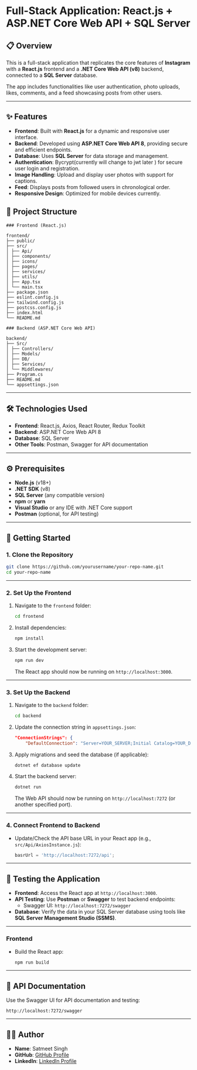 # Full-Stack Application: React.js + ASP.NET Core Web API + SQL Server

## 📋 Overview

This is a full-stack application that replicates the core features of **Instagram** with a **React.js** frontend and a **.NET Core Web API (v8)** backend, connected to a **SQL Server** database.

The app includes functionalities like user authentication, photo uploads, likes, comments, and a feed showcasing posts from other users.

---

## ✨ Features

- **Frontend**: Built with **React.js** for a dynamic and responsive user interface.
- **Backend**: Developed using **ASP.NET Core Web API 8**, providing secure and efficient endpoints.
- **Database**: Uses **SQL Server** for data storage and management.
- **Authentication**: Bycrypt(currently will change to jwt later ) for secure user login and registration.
- **Image Handling**: Upload and display user photos with support for captions.
- **Feed**: Displays posts from followed users in chronological order.
- **Responsive Design**: Optimized for mobile devices currently.


<!-- - **Social Features**:(yet to work on)
  - Like posts.
  - Comment on posts.
  - Follow/unfollow users. -->
<!-- - **Authentication**: [e.g., JWT or OAuth integration, if applicable]. -->
<!-- - **Deployment**: Ready for deployment on [e.g., Azure, AWS, Vercel, etc.]. -->

## 📂 Project Structure

```
### Frontend (React.js)

frontend/
├── public/
├── src/
│ ├── Api/
│ ├── components/
│ ├── icons/
│ ├── pages/
│ ├── services/
│ ├── utils/
│ ├── App.tsx
│ └── main.tsx
├── package.json
├── eslint.config.js
├── tailwind.config.js
├── postcss.config.js
├── index.html
└── README.md
```

```
### Backend (ASP.NET Core Web API)

backend/
├── Src/
│ ├── Controllers/
│ ├── Models/
│ ├── DB/
│ ├── Services/
│ └── Middlewares/
├── Program.cs
├── README.md
└── appsettings.json

```

---

## 🛠️ Technologies Used

- **Frontend**: React.js, Axios, React Router, Redux Toolkit
- **Backend**: ASP.NET Core Web API 8
- **Database**: SQL Server
- **Other Tools**: Postman, Swagger for API documentation

---

## ⚙️ Prerequisites

- **Node.js** (v18+)
- **.NET SDK** (v8)
- **SQL Server** (any compatible version)
- **npm** or **yarn**
- **Visual Studio** or any IDE with .NET Core support
- **Postman** (optional, for API testing)

---

## 🚀 Getting Started

### 1. Clone the Repository

```bash
git clone https://github.com/yourusername/your-repo-name.git
cd your-repo-name
```

---

### 2. Set Up the Frontend

1. Navigate to the `frontend` folder:
   ```bash
   cd frontend
   ```
2. Install dependencies:
   ```bash
   npm install
   ```
3. Start the development server:
   ```bash
   npm run dev
   ```
   The React app should now be running on `http://localhost:3000`.

---

### 3. Set Up the Backend

1. Navigate to the `backend` folder:
   ```bash
   cd backend
   ```
2. Update the connection string in `appsettings.json`:

   ```json
   "ConnectionStrings": {
       "DefaultConnection": "Server=YOUR_SERVER;Initial Catalog=YOUR_DATABASE;TrustServerCertificate=True;Trusted_Connection=True"

   ```

3. Apply migrations and seed the database (if applicable):
   ```bash
   dotnet ef database update
   ```
4. Start the backend server:
   ```bash
   dotnet run
   ```
   The Web API should now be running on `http://localhost:7272` (or another specified port).

---

### 4. Connect Frontend to Backend

- Update/Check the API base URL in your React app (e.g., `src/Api/AxiosInstance.js`):
  ```javascript
  basrUrl = 'http://localhost:7272/api';
  ```

---

## 🧪 Testing the Application

- **Frontend**: Access the React app at `http://localhost:3000`.
- **API Testing**: Use **Postman** or **Swagger** to test backend endpoints:
  - Swagger UI: `http://localhost:7272/swagger`
- **Database**: Verify the data in your SQL Server database using tools like **SQL Server Management Studio (SSMS)**.

---

<!-- ## 🌐 Deployment

### Backend

- Deploy the **ASP.NET Core Web API** to [Azure App Service/AWS/Heroku/etc.].
- Ensure the SQL Server database is accessible from the deployed backend. -->

### Frontend

- Build the React app:
  ```bash
  npm run build
  ```
  <!-- - Deploy the `build` folder to [Vercel/Netlify/etc.]. -->

---

## 📖 API Documentation

Use the Swagger UI for API documentation and testing:

```
http://localhost:7272/swagger
```

---

## 👨‍💻 Author

- **Name**: Satmeet Singh
- **GitHub**: [GitHub Profile](https://github.com/SatmeetSingh)
- **LinkedIn**: [LinkedIn Profile](https://www.linkedin.com/in/satmeet-singh-a025a516a/)
